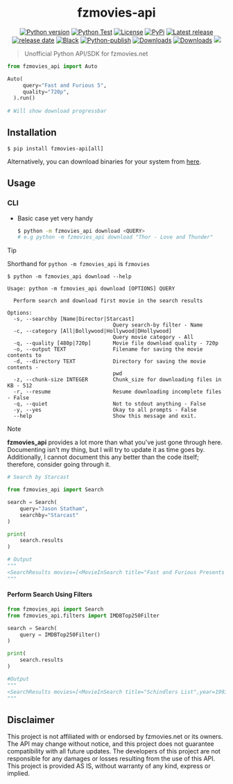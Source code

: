 <h1 align="center">fzmovies-api</h1>

<p align="center">
<a href="#"><img alt="Python version" src="https://img.shields.io/pypi/pyversions/fzmovies-api"/></a>
<a href="https://github.com/Simatwa/fzmovies-api/actions/workflows/python-test.yml"><img src="https://github.com/Simatwa/fzmovies-api/actions/workflows/python-test.yml/badge.svg" alt="Python Test"/></a>
<a href="LICENSE"><img alt="License" src="https://img.shields.io/static/v1?logo=GPL&color=Blue&message=GPLv3&label=License"/></a>
<a href="https://pypi.org/project/fzmovies-api"><img alt="PyPi" src="https://img.shields.io/pypi/v/fzmovies-api"></a>
<a href="https://github.com/Simatwa/fzmovies-api/releases"><img src="https://img.shields.io/github/v/release/Simatwa/fzmovies-api?label=Release&logo=github" alt="Latest release"></img></a>
<a href="https://github.com/Simatwa/fzmovies-api/releases"><img src="https://img.shields.io/github/release-date/Simatwa/fzmovies-api?label=Release date&logo=github" alt="release date"></img></a>
<a href="https://github.com/psf/black"><img alt="Black" src="https://img.shields.io/badge/code%20style-black-000000.svg"/></a>
<a href="https://github.com/Simatwa/fzmovies-api/actions/workflows/python-publish.yml"><img src="https://github.com/Simatwa/fzmovies-api/actions/workflows/python-publish.yml/badge.svg" alt="Python-publish"/></a>
<a href="https://pepy.tech/project/livescore-api"><img src="https://static.pepy.tech/personalized-badge/fzmovies-api?period=total&units=international_system&left_color=grey&right_color=blue&left_text=Downloads" alt="Downloads"></a>
<a href="https://github.com/Simatwa/fzmovies-api/releases/latest"><img src="https://img.shields.io/github/downloads/Simatwa/fzmovies-api/total?label=Asset%20Downloads&color=success" alt="Downloads"></img></a>
<a href="https://hits.seeyoufarm.com"><img src="https://hits.seeyoufarm.com/api/count/incr/badge.svg?url=https%3A%2F%2Fgithub.com/Simatwa/fzmovies-api"/></a>
</p>

> Unofficial Python API/SDK for fzmovies.net

```python
from fzmovies_api import Auto

Auto(
     query="Fast and Furious 5",
     quality="720p",
  ).run()
  
# Will show download progressbar

```

## Installation

```
$ pip install fzmovies-api[all]
```

Alternatively, you can download binaries for your system from [here](https://github.com/Simatwa/fzmovies-api/releases/latest).

## Usage

### CLI

- Basic case yet very handy

   ```sh
   $ python -m fzmovies_api download <QUERY>
   # e.g python -m fzmovies_api download "Thor - Love and Thunder"
   ```

> [!TIP]
> Shorthand for `python -m fzmovies_api` is `fzmovies`

   `$ python -m fzmovies_api download --help`

```
Usage: python -m fzmovies_api download [OPTIONS] QUERY

  Perform search and download first movie in the search results

Options:
  -s, --searchby [Name|Director|Starcast]
                                  Query search-by filter - Name
  -c, --category [All|Bollywood|Hollywood|DHollywood]
                                  Query movie category - All
  -q, --quality [480p|720p]       Movie file download quality - 720p
  -o, --output TEXT               Filename for saving the movie contents to
  -d, --directory TEXT            Directory for saving the movie contents -
                                  pwd
  -z, --chunk-size INTEGER        Chunk_size for downloading files in KB - 512
  -r, --resume                    Resume downloading incomplete files - False
  -q, --quiet                     Not to stdout anything - False
  -y, --yes                       Okay to all prompts - False
  --help                          Show this message and exit.

```

> [!NOTE]
> **fzmovies_api** provides a lot more than what you've just gone through here. Documenting isn't my thing, but I will try to update it as time goes by. Additionally, I cannot document this any better than the code itself; therefore, consider going through it.

```python
# Search by Starcast

from fzmovies_api import Search

search = Search(
    query="Jason Statham",
    searchby="Starcast"
)

print(
    search.results
)

# Output
"""
<SearchResults movies=[<MovieInSearch title="Fast and Furious Presents - Hobbs and Shaw",year=2019> | <MovieInSearch title="Fast X",year=2023> | <MovieInSearch title="The Fate of the Furious [Part 8]",year=2017> | <MovieInSearch title="Mechanic Resurrection",year=2016> | <MovieInSearch title="The Meg",year=2018> | <MovieInSearch title="Wrath of Man",year=2021> | <MovieInSearch title="The Beekeeper",year=2024> | <MovieInSearch title="Operation Fortune Ruse de guerre",year=2023> | <MovieInSearch title="The Expendables 2",year=2012> | <MovieInSearch title="The Expendables 3",year=2014> | <MovieInSearch title="Meg 2 The Trench",year=2023> | <MovieInSearch title="Homefront",year=2013> | <MovieInSearch title="Parker",year=2013> | <MovieInSearch title="Safe",year=2012> | <MovieInSearch title="The Expendables 1",year=2010> | <MovieInSearch title="The Transporter 2002",year=2002> | <MovieInSearch title="Transporter 3 2008",year=2008> | <MovieInSearch title="Death Race",year=2008> | <MovieInSearch title="Expend4bles",year=2023> | <MovieInSearch title="Transporter 2 2005",year=2005>]>
"""
```

#### Perform Search Using Filters

```python
from fzmovies_api import Search
from fzmovies_api.filters import IMDBTop250Filter

search = Search(
    query = IMDBTop250Filter()
)

print(
    search.results
)

#Output
"""
<SearchResults movies=[<MovieInSearch title="Schindlers List",year=1993> | <MovieInSearch title="The Godfather - Part 1",year=1972> | <MovieInSearch title="Pulp Fiction",year=1994> | <MovieInSearch title="12 Angry Men",year=1957> | <MovieInSearch title="Terminator 2 Judgment Day",year=1991> | <MovieInSearch title="The Avengers",year=2012> | <MovieInSearch title="The Cold Light of Day",year=2012> | <MovieInSearch title="The Good the Bad and the Ugly",year=1966> | <MovieInSearch title="The Shawshank Redemption",year=1994> | <MovieInSearch title="Raging Bull",year=1980> | <MovieInSearch title="The Lion King",year=1994> | <MovieInSearch title="New Gladiators",year=2002> | <MovieInSearch title="The Dictator",year=2012> | <MovieInSearch title="The Matrix",year=1999> | <MovieInSearch title="Heat",year=1995> | <MovieInSearch title="2001 A Space Odyssey",year=1968> | <MovieInSearch title="The Silence of the Lambs",year=1991> | <MovieInSearch title="The Departed",year=2006> | <MovieInSearch title="Braveheart",year=1995> | <MovieInSearch title="Up",year=2009>]>
"""
```

## Disclaimer

This project is not affiliated with or endorsed by fzmovies.net or its owners. The API may change without notice, and this project does not guarantee compatibility with all future updates. The developers of this project are not responsible for any damages or losses resulting from the use of this API. This project is provided AS IS, without warranty of any kind, express or implied.
